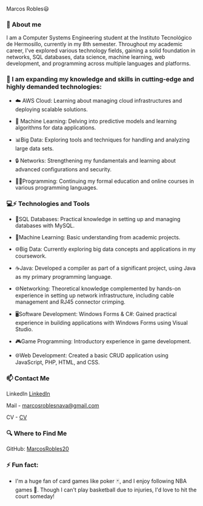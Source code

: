 Marcos Robles😃

 ### 🧐 About me 

I am a Computer Systems Engineering student at the Instituto Tecnológico de Hermosillo, currently in my 8th semester. Throughout my academic career, I've explored various technology fields, gaining a solid foundation in networks, SQL databases, data science, machine learning, web development, and programming across multiple languages and platforms.


 ### 🌱 I am expanding my knowledge and skills in cutting-edge and highly demanded technologies:


- ☁️ AWS Cloud: Learning about managing cloud infrastructures and deploying scalable solutions.
    
- 🤖 Machine Learning: Delving into predictive models and learning algorithms for data applications.
    
- 📊Big Data: Exploring tools and techniques for handling and analyzing large data sets.
    
- 🔒 Networks: Strengthening my fundamentals and learning about advanced configurations and security.
    
- 👨‍💻Programming: Continuing my formal education and online courses in various programming languages.



 ### 💻⚡ Technologies and Tools

  - 💾SQL Databases: Practical knowledge in setting up and managing databases with MySQL.
      
  - 🤖Machine Learning: Basic understanding from academic projects.
      
  - 🌐Big Data: Currently exploring big data concepts and applications in my coursework.
      
  - ☕Java: Developed a compiler as part of a significant project, using Java as my primary programming language.
       
  - 🌐Networking: Theoretical knowledge complemented by hands-on experience in setting up network infrastructure,   including cable management and RJ45 connector crimping.
      
  - 🖥️Software Development:
  Windows Forms & C#: Gained practical experience in building applications with Windows Forms using Visual        Studio.
      
  - 🎮Game Programming: Introductory experience in game development.
      
  - 🌐Web Development: Created a basic CRUD application using JavaScript, PHP, HTML, and CSS.



 ### 📫 Contact Me

LinkedIn [LinkedIn](https://www.linkedin.com/in/marcos-robles-nava-605868304/)

Mail - marcosroblesnava@gmail.com

CV - [CV](https://drive.google.com/file/d/1xKJ2md4egngYTEOQBopYmvDP04e6DJQH/view?usp=sharing)


 ### 🔍 Where to Find Me

GitHub: [MarcosRobles20](https://github.com/MarcosRobles20/MarcosRobles20)

 ### ⚡ Fun fact:
- I'm a huge fan of card games like poker 🃏, and I enjoy following NBA games 🏀. Though I can't play basketball due to injuries, I'd love to hit the court someday!



